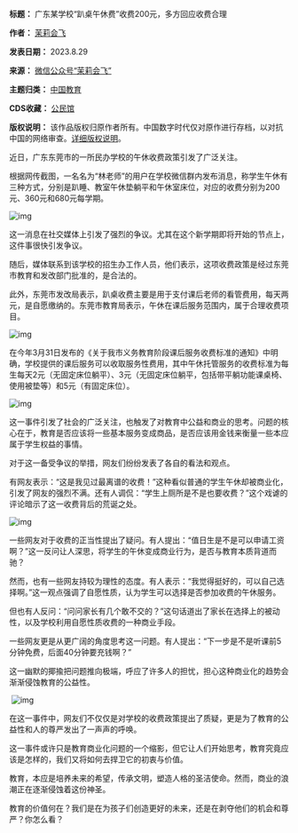 

**标题：** 广东某学校“趴桌午休费”收费200元，多方回应收费合理  

**作者：** [茉莉会飞](https://chinadigitaltimes.net/space/茉莉会飞)  

**发表日期：** 2023.8.29  

**来源：** [微信公众号“茉莉会飞”](https://web.archive.org/web/茉莉会飞)  

**主题归类：** [中国教育](https://chinadigitaltimes.net/space/中国教育)  

**CDS收藏：** [公民馆](https://chinadigitaltimes.net/space/%E5%85%AC%E6%B0%91%E9%A6%86)  

**版权说明：** 该作品版权归原作者所有。中国数字时代仅对原作进行存档，以对抗中国的网络审查。[详细版权说明](https://chinadigitaltimes.net/chinese/copyright)。


近日，广东东莞市的一所民办学校的午休收费政策引发了广泛关注。


根据网传截图，一名名为“林老师”的用户在学校微信群内发布消息，称学生午休有三种方式，分别是趴睡、教室午休垫躺平和午休室床位，对应的收费分别为200元、360元和680元每学期。


![img](https://chinadigitaltimes.net/chinese/files/2023/08/post-699753-64ede347b8fd2.)


这一消息在社交媒体上引发了强烈的争议。尤其在这个新学期即将开始的节点上，这件事很快引发争议。


随后，媒体联系到该学校的招生办工作人员，他们表示，这项收费政策是经过东莞市教育和发改部门批准的，是合法的。


此外，东莞市发改局表示，趴桌收费主要是用于支付课后老师的看管费用，每天两元，是自愿缴纳的。东莞市教育局表示，午休在课后服务范围内，属于合理收费项目。


![img](https://chinadigitaltimes.net/chinese/files/2023/08/post-699753-64ede34861213.)


在今年3月31日发布的《关于我市义务教育阶段课后服务收费标准的通知》中明确，学校提供的课后服务可以收取服务性费用，其中午休托管服务的收费标准为每生每天2元（无固定床位躺平）、3元（无固定床位躺平，包括带平躺功能课桌椅、使用被垫等）和5元（有固定床位）。


![img](https://chinadigitaltimes.net/chinese/files/2023/08/post-699753-64ede348d0131.)


这一事件引发了社会的广泛关注，也触发了对教育中公益和商业的思考。问题的核心在于，教育是否应该将一些基本服务变成商品，是否应该用金钱来衡量一些本应属于学生权益的事情。


对于这一备受争议的举措，网友们纷纷发表了各自的看法和观点。


有网友表示：“这是我见过最离谱的收费！”这种看似普通的学生午休却被商业化，引发了网友的强烈不满。还有人调侃：“学生上厕所是不是也要收费？”这个戏谑的评论暗示了这一收费背后的荒诞之处。


![img](https://chinadigitaltimes.net/chinese/files/2023/08/post-699753-64ede34951327.)


一些网友对于收费的正当性提出了疑问。有人提出：“值日生是不是可以申请工资啊？”这一反问让人深思，将学生的午休变成商业行为，是否与教育本质背道而驰？


然而，也有一些网友持较为理性的态度。有人表示：“我觉得挺好的，可以自己选择啊。”这一观点强调了自愿性质，认为学生可以选择是否参加收费的午休服务。


但也有人反问：“问问家长有几个敢不交的？”这句话道出了家长在选择上的被动性，以及学校利用自愿性质收费的一种商业手段。


一些网友更是从更广阔的角度思考这一问题。有人提出：“下一步是不是听课前5分钟免费，后面40分钟要充钱啊？”


这一幽默的揶揄把问题推向极端，呼应了许多人的担忧，担心这种商业化的趋势会渐渐侵蚀教育的公益性。


 ![img](https://chinadigitaltimes.net/chinese/files/2023/08/post-699753-64ede34a2bd67.)


在这一事件中，网友们不仅仅是对学校的收费政策提出了质疑，更是为了教育的公益性和人的尊严发出了一声声的呼唤。


这一事件或许只是教育商业化问题的一个缩影，但它让人们开始思考，教育究竟应该是怎样的，我们又将如何去捍卫它的初衷与价值。


教育，本应是培养未来的希望，传承文明，塑造人格的圣洁使命。然而，商业的浪潮正在逐渐侵蚀着这份神圣。


教育的价值何在？我们是在为孩子们创造更好的未来，还是在剥夺他们的机会和尊严？你怎么看？

